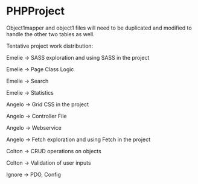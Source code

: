 # PHPProject


Object1mapper and object1 files will need to be duplicated and modified to handle the other two tables as well.


Tentative project work distribution:

Emelie -> SASS exploration and using SASS in the project

Emelie -> Page Class Logic

Emelie -> Search

Emelie -> Statistics

Angelo -> Grid CSS in the project

Angelo -> Controller File

Angelo -> Webservice

Angelo -> Fetch exploration and using Fetch in the project

Colton -> CRUD operations on objects

Colton -> Validation of user inputs

Ignore -> PDO, Config
